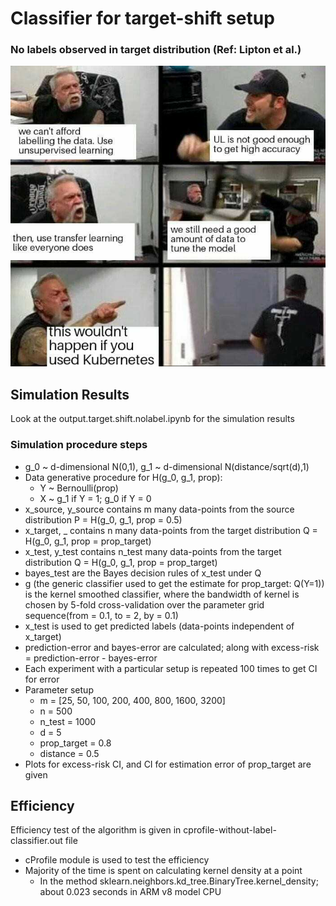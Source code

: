 # Classifier for target-shift setup
### No labels observed in target distribution (Ref: Lipton et al.)
![](meme.jpg)

## Simulation Results
Look at the output.target.shift.nolabel.ipynb for the simulation results

### Simulation procedure steps

- g_0 ~ d-dimensional N(0,1), g_1 ~ d-dimensional N(distance/sqrt(d),1)
- Data generative procedure for H(g_0, g_1, prop):
  - Y ~ Bernoulli(prop)
  - X ~ g_1 if Y = 1; g_0 if Y = 0
- x_source, y_source contains m many data-points from the source distribution P = H(g_0, g_1, prop = 0.5)
- x_target, _ contains n many data-points from the target distribution Q = H(g_0, g_1, prop = prop_target)
- x_test, y_test contains n_test many data-points from the target distribution Q = H(g_0, g_1, prop = prop_target)
- bayes_test are the Bayes decision rules of x_test under Q
- g (the generic classifier used to get the estimate for prop_target: Q(Y=1)) is the kernel smoothed classifier, where the bandwidth of kernel is chosen by 5-fold cross-validation over the parameter grid sequence(from = 0.1, to = 2, by = 0.1)
- x_test is used to get predicted labels (data-points independent of x_target)
- prediction-error and bayes-error are calculated; along with excess-risk = prediction-error - bayes-error
- Each experiment with a particular setup is repeated 100 times to get CI for error
- Parameter setup
  - m = [25, 50, 100, 200, 400, 800, 1600, 3200]
  - n = 500
  - n_test = 1000
  - d = 5
  - prop_target = 0.8
  - distance = 0.5
- Plots for excess-risk CI, and CI for estimation error of prop_target are given  



## Efficiency

Efficiency test of the algorithm is given in cprofile-without-label-classifier.out file

- cProfile module is used to test the efficiency
- Majority of the time is spent on calculating kernel density at a point 
  - In the method sklearn.neighbors.kd_tree.BinaryTree.kernel_density; about 0.023 seconds in ARM v8 model CPU 
